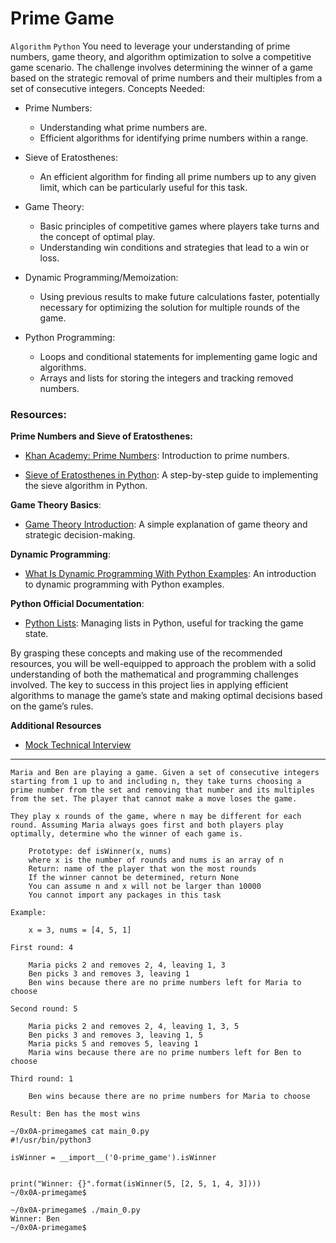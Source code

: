 # Prime Game

`Algorithm` `Python`
You  need to leverage your understanding of prime numbers, game theory, and algorithm optimization to solve a competitive game scenario. The challenge involves determining the winner of a game based on the strategic removal of prime numbers and their multiples from a set of consecutive integers.
Concepts Needed:

* Prime Numbers: 
    * Understanding what prime numbers are.
    * Efficient algorithms for identifying prime numbers within a range.

* Sieve of Eratosthenes:
    * An efficient algorithm for finding all prime numbers up to any given limit, which can be particularly useful for this task.

* Game Theory:
    * Basic principles of competitive games where players take turns and the concept of optimal play.
    * Understanding win conditions and strategies that lead to a win or loss.

* Dynamic Programming/Memoization:
    * Using previous results to make future calculations faster, potentially necessary for optimizing the solution for multiple rounds of the game.

* Python Programming:
   *  Loops and conditional statements for implementing game logic and algorithms.
   *  Arrays and lists for storing the integers and tracking removed numbers.

### Resources:

**Prime Numbers and Sieve of Eratosthenes:**
* [Khan Academy: Prime Numbers](https://www.khanacademy.org/math/cc-fourth-grade-math/imp-factors-multiples-and-patterns/imp-prime-and-composite-numbers/v/prime-numbers): Introduction to prime numbers.

* [Sieve of Eratosthenes in Python](https://www.geeksforgeeks.org/sieve-of-eratosthenes/): A step-by-step guide to implementing the sieve algorithm in Python.

**Game Theory Basics**:
  * [Game Theory Introduction](https://www.investopedia.com/terms/g/gametheory.asp): A simple explanation of game theory and strategic decision-making.

**Dynamic Programming**:
* [What Is Dynamic Programming With Python Examples](https://skerritt.blog/dynamic-programming/): An introduction to dynamic programming with Python examples.

**Python Official Documentation**:
* [Python Lists](): Managing lists in Python, useful for tracking the game state.

By grasping these concepts and making use of the recommended resources, you will be well-equipped to approach the problem with a solid understanding of both the mathematical and programming challenges involved. The key to success in this project lies in applying efficient algorithms to manage the game’s state and making optimal decisions based on the game’s rules.

**Additional Resources**
* [Mock Technical Interview](https://www.youtube.com/watch?v=Jw2pniZCLi8)


------------------------------------------
```
Maria and Ben are playing a game. Given a set of consecutive integers starting from 1 up to and including n, they take turns choosing a prime number from the set and removing that number and its multiples from the set. The player that cannot make a move loses the game.

They play x rounds of the game, where n may be different for each round. Assuming Maria always goes first and both players play optimally, determine who the winner of each game is.

    Prototype: def isWinner(x, nums)
    where x is the number of rounds and nums is an array of n
    Return: name of the player that won the most rounds
    If the winner cannot be determined, return None
    You can assume n and x will not be larger than 10000
    You cannot import any packages in this task

Example:

    x = 3, nums = [4, 5, 1]

First round: 4

    Maria picks 2 and removes 2, 4, leaving 1, 3
    Ben picks 3 and removes 3, leaving 1
    Ben wins because there are no prime numbers left for Maria to choose

Second round: 5

    Maria picks 2 and removes 2, 4, leaving 1, 3, 5
    Ben picks 3 and removes 3, leaving 1, 5
    Maria picks 5 and removes 5, leaving 1
    Maria wins because there are no prime numbers left for Ben to choose

Third round: 1

    Ben wins because there are no prime numbers for Maria to choose

Result: Ben has the most wins
``` 
```
~/0x0A-primegame$ cat main_0.py
#!/usr/bin/python3

isWinner = __import__('0-prime_game').isWinner


print("Winner: {}".format(isWinner(5, [2, 5, 1, 4, 3])))
~/0x0A-primegame$
``` 

```
~/0x0A-primegame$ ./main_0.py
Winner: Ben
~/0x0A-primegame$
```